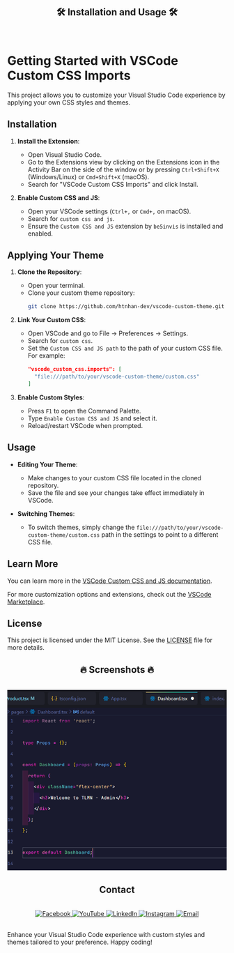 <!-- VSCode Custom CSS Imports -->
<h2 align="center">🛠 Installation and Usage 🛠</h2>
<br>

 <h1>Getting Started with VSCode Custom CSS Imports</h1>
 <p>This project allows you to customize your Visual Studio Code experience by applying your own CSS styles and themes.</p>


## Installation

1. **Install the Extension**:
   - Open Visual Studio Code.
   - Go to the Extensions view by clicking on the Extensions icon in the Activity Bar on the side of the window or by pressing `Ctrl+Shift+X` (Windows/Linux) or `Cmd+Shift+X` (macOS).
   - Search for "VSCode Custom CSS Imports" and click Install.

2. **Enable Custom CSS and JS**:
   - Open your VSCode settings (`Ctrl+,` or `Cmd+,` on macOS).
   - Search for `custom css and js`.
   - Ensure the `Custom CSS and JS` extension by `be5invis` is installed and enabled.

## Applying Your Theme

1. **Clone the Repository**:
   - Open your terminal.
   - Clone your custom theme repository:
     ```sh
     git clone https://github.com/htnhan-dev/vscode-custom-theme.git
     ```

2. **Link Your Custom CSS**:
   - Open VSCode and go to File -> Preferences -> Settings.
   - Search for `custom css`.
   - Set the `Custom CSS and JS path` to the path of your custom CSS file. For example:
     ```json
     "vscode_custom_css.imports": [
       "file:///path/to/your/vscode-custom-theme/custom.css"
     ]
     ```

3. **Enable Custom Styles**:
   - Press `F1` to open the Command Palette.
   - Type `Enable Custom CSS and JS` and select it.
   - Reload/restart VSCode when prompted.

## Usage

- **Editing Your Theme**:
  - Make changes to your custom CSS file located in the cloned repository.
  - Save the file and see your changes take effect immediately in VSCode.

- **Switching Themes**:
  - To switch themes, simply change the `file:///path/to/your/vscode-custom-theme/custom.css` path in the settings to point to a different CSS file.

## Learn More

You can learn more in the [VSCode Custom CSS and JS documentation](https://github.com/be5invis/vscode-custom-css).

For more customization options and extensions, check out the [VSCode Marketplace](https://marketplace.visualstudio.com/vscode).

## License

This project is licensed under the MIT License. See the [LICENSE](LICENSE) file for more details.

<h2 align="center">🔥 Screenshots 🔥</h2>
<br>
<a href="#" target="_blank">
  <img src="./sample.png" width="1200" alt="Custom Theme Screenshot" />
</a>

<br>

<h2 align="center">Contact</h2>
<br>
<div align="center">
  <a href="https://www.facebook.com/Kai3110.Kai" target="blank">
    <img src="https://img.icons8.com/bubbles/100/000000/facebook-new.png" alt="Facebook" />
  </a>
  <a href="https://www.youtube.com/channel/UCGepTGAfNX83rRKp-r-iJ1w" target="blank">
    <img src="https://img.icons8.com/bubbles/100/000000/youtube-squared.png" alt="YouTube" />
  </a>
  <a href="https://www.linkedin.com/in/nhanhuynh" target="blank">
    <img src="https://img.icons8.com/bubbles/100/000000/linkedin.png" alt="LinkedIn" />
  </a>
  <a href="https://instagram.com/kaitina3116" target="blank">
    <img src="https://img.icons8.com/bubbles/100/000000/instagram.png" alt="Instagram" />
  </a>
  <a href="mailto:nhanhuynh495@gmail.com" target="top">
    <img src="https://img.icons8.com/bubbles/100/000000/apple-mail.png" alt="Email" />
  </a>
</div>

<br>

Enhance your Visual Studio Code experience with custom styles and themes tailored to your preference. Happy coding!
